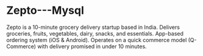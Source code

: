 # Zepto---Mysql
Zepto is a 10-minute grocery delivery startup based in India. Delivers groceries, fruits, vegetables, dairy, snacks, and essentials. App-based ordering system (iOS &amp; Android). Operates on a quick commerce model (Q-Commerce) with delivery promised in under 10 minutes.
